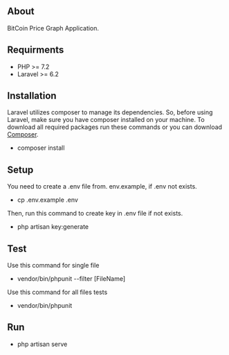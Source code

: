 ## About
BitCoin Price Graph Application.

## Requirments
- PHP >= 7.2
- Laravel >= 6.2

## Installation 
Laravel utilizes composer to manage its dependencies. So, before using Laravel, make sure you have composer installed on your machine. To download all required packages run these commands or you can download [Composer](https://getcomposer.org/doc/00-intro.md).
- composer install

## Setup
You need to create a .env file from. env.example, if .env not exists.
-  cp .env.example .env

Then, run this command to create key in .env file if not exists.
- php artisan key:generate

## Test
Use this command for single file
- vendor/bin/phpunit --filter [FileName]

Use this command for all files tests
- vendor/bin/phpunit

## Run
- php artisan serve